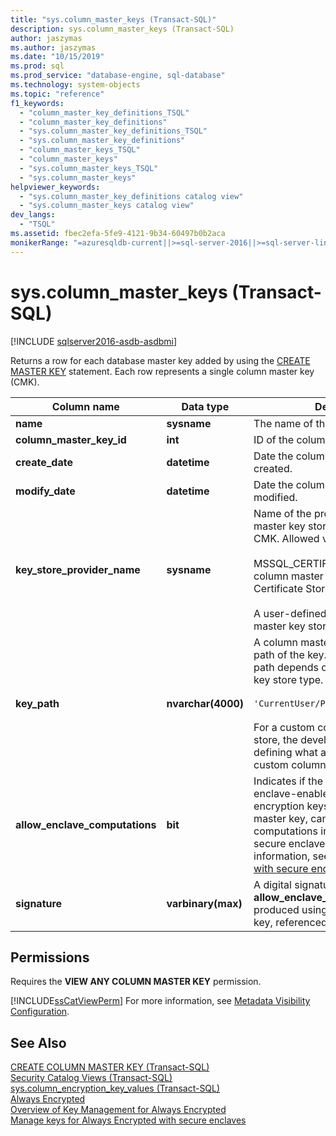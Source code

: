 ```yaml
---
title: "sys.column_master_keys (Transact-SQL)"
description: sys.column_master_keys (Transact-SQL)
author: jaszymas
ms.author: jaszymas
ms.date: "10/15/2019"
ms.prod: sql
ms.prod_service: "database-engine, sql-database"
ms.technology: system-objects
ms.topic: "reference"
f1_keywords:
  - "column_master_key_definitions_TSQL"
  - "column_master_key_definitions"
  - "sys.column_master_key_definitions_TSQL"
  - "sys.column_master_key_definitions"
  - "column_master_keys_TSQL"
  - "column_master_keys"
  - "sys.column_master_keys_TSQL"
  - "sys.column_master_keys"
helpviewer_keywords:
  - "sys.column_master_key_definitions catalog view"
  - "sys.column_master_keys catalog view"
dev_langs:
  - "TSQL"
ms.assetid: fbec2efa-5fe9-4121-9b34-60497b0b2aca
monikerRange: "=azuresqldb-current||>=sql-server-2016||>=sql-server-linux-2017||=azuresqldb-mi-current"
---
```

# sys.column_master_keys (Transact-SQL)

[!INCLUDE [sqlserver2016-asdb-asdbmi](../../includes/applies-to-version/sqlserver2016-asdb-asdbmi.md)]

  Returns a row for each database master key added by using the [CREATE MASTER KEY](../../t-sql/statements/create-column-master-key-transact-sql.md) statement. Each row represents a single column master key (CMK).  
    
|Column name|Data type|Description|  
|-----------------|---------------|-----------------|  
|**name**|**sysname**|The name of the CMK.|  
|**column_master_key_id**|**int**|ID of the column master key.|  
|**create_date**|**datetime**|Date the column master key was created.|  
|**modify_date**|**datetime**|Date the column master key was last modified.|  
|**key_store_provider_name**|**sysname**|Name of the provider for the column master key store that contains the CMK. Allowed values are:<br /><br /> MSSQL_CERTIFICATE_STORE - If the column master key store is a Certificate Store.<br /><br /> A user-defined value, if the column master key store is of a custom type.|  
|**key_path**|**nvarchar(4000)**|A column master key store-specific path of the key. The format of the path depends on the column master key store type. Example:<br /><br /> `'CurrentUser/Personal/'<thumbprint>`<br /><br /> For a custom column master key store, the developer is responsible for defining what a key path is for the custom column master key store.|  
|**allow_enclave_computations**|**bit**|Indicates if the column master key is enclave-enabled, (if column encryption keys, encrypted with this master key, can be used for computations inside server-side secure enclaves). For more information, see [Always Encrypted with secure enclaves](../../relational-databases/security/encryption/always-encrypted-enclaves.md).|  
|**signature**|**varbinary(max)**|A digital signature of **key_path** and **allow_enclave_computations**, produced using the column master key, referenced by **key_path**.|


  
## Permissions  
 Requires the **VIEW ANY COLUMN MASTER KEY** permission.  
  
 [!INCLUDE[ssCatViewPerm](../../includes/sscatviewperm-md.md)] For more information, see [Metadata Visibility Configuration](../../relational-databases/security/metadata-visibility-configuration.md).  
  
## See Also  
 [CREATE COLUMN MASTER KEY &#40;Transact-SQL&#41;](../../t-sql/statements/create-column-master-key-transact-sql.md)   
 [Security Catalog Views &#40;Transact-SQL&#41;](../../relational-databases/system-catalog-views/security-catalog-views-transact-sql.md)   
 [sys.column_encryption_key_values &#40;Transact-SQL&#41;](../../relational-databases/system-catalog-views/sys-column-encryption-key-values-transact-sql.md)  
 [Always Encrypted](../../relational-databases/security/encryption/always-encrypted-database-engine.md)   
 [Overview of Key Management for Always Encrypted](../../relational-databases/security/encryption/overview-of-key-management-for-always-encrypted.md)   
 [Manage keys for Always Encrypted with secure enclaves](../../relational-databases/security/encryption/always-encrypted-enclaves-manage-keys.md)   
 
  
  
